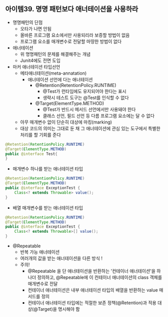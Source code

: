 ## 아이템39.  명명 패턴보다 애너테이션을 사용하라
* 명명패턴의 단점
	* 오타가 나면 안됨
	* 올바른 프로그램 요소에서만 사용되리라 보증할 방법이 없음
	* 프로그램 요소를 매개변수로 전달할 마땅한 방법이 없다
* 애너테이션
	* 위 명명패턴의 문제를 해결해주는 개념
	* Junit4에도 전면 도입
* 마커 애너테이션 타입선언
	* 메타애너테이션(meta-annatation)
		* 애너테이션 선언에 다는 애너테이션
			* @Retention(RetentionPolicy.RUNTIME)
				* @Test가 런타임에도 유지되어야 한다는 표시
				* 생략시 테스트 도구는 @Test를 인식할 수 없다
			* @Target(ElementType.METHOD)
				* @Test가 반드시 메서드 선언에서만 사용돼야 한다
				* 클래스 선언, 필드 선언 등 다름 프로그램 요소에는 달 수 없다
	* 아무 매개변수 없이 단순히 대상에 마킹(marking)
	* 대상 코드의 의미는 그대로 둔 채 그 애너테이션에 관심 있는 도구에서 특별한 처리를 할 기회를 준다
```java
@Retention(RetentionPolicy.RUNTIME)
@Target(ElementType.METHOD)
public @interface Test{
}
```
* 매개변수 하나를 받는 애너테이션 타입
```java
@Retention(RetentionPolicy.RUNTIME)
@Target(ElementType.METHOD)
public @interface ExceptionTest {
	Class<? extends Throwable> value();
}
```
* 배열 매개변수를 받는 애너테이션 타입
```java
@Retention(RetentionPolicy.RUNTIME)
@Target(ElementType.METHOD)
public @interface ExceptionTest {
	Class<? extends Throwable>[] value();
}
```
* @Repeatable
	* 반복 가능 애너테이션
	* 여러개의 값을 받는 애너테이션을 다른 방식 !
	* 주의!
		* @Repeatable 을 단 애너테이션을 반환하는 '컨테이너 애너테이션'을 하나더 정의하고, @Repeatable에 이 컨테이너 애너테이션의 class 객체를 매개변수로 전달
		* 컨테이너 애너테이션은 내부 애너테이션 타입의 배열을 반환하는 value 매서드를 정의
		* 컨테이너 애너테이션 타입에는 적절한 보존 정책(@Retention)과 적용 대상(@Target)을 명시해야 함
```java

```
<!--stackedit_data:
eyJoaXN0b3J5IjpbLTQ5NDAzMjE1NywtMTU5OTEzMzAwXX0=
-->